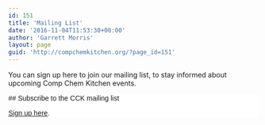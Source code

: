 ```yaml
---
id: 151
title: 'Mailing List'
date: '2016-11-04T11:53:30+00:00'
author: 'Garrett Morris'
layout: page
guid: 'http://compchemkitchen.org/?page_id=151'
---
```


You can sign up here to join our mailing list, to stay informed about upcoming Comp Chem Kitchen events.

<style type="text/css">
	#mc_embed_signup{background:#fff; clear:left; font:14px Helvetica,Arial,sans-serif; }<br />	/* Add your own MailChimp form style overrides in your site stylesheet or in this style block.<br />	   We recommend moving this block and the preceding CSS link to the HEAD of your HTML file. */<br /></style><div id="mc_embed_signup"><form action="//compchemkitchen.us14.list-manage.com/subscribe/post?u=47287226f4235e30b286c3469&id=0d102de1f6" class="validate" id="mc-embedded-subscribe-form" method="post" name="mc-embedded-subscribe-form" novalidate="" target="_blank"><div id="mc_embed_signup_scroll">## Subscribe to the CCK mailing list

[Sign up here](http://eepurl.com/cneBFj).

</div></form></div>